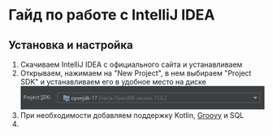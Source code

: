 # Гайд по работе с IntelliJ IDEA
## Установка и настройка
1. Скачиваем IntelliJ IDEA с официального сайта и устанавливаем
2. Открываем, нажимаем на "New Project", в нем выбираем "Project SDK" и устанавливаем его в удобное место на диске
![](readme_src\1.png)
3. При необходимости добавляем поддержку Kotlin, [Groovy](https://habr.com/ru/post/122127/) и SQL
4. 
